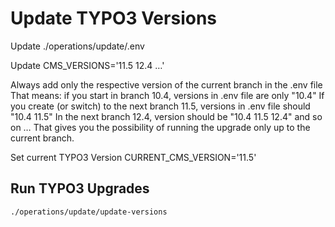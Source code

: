 # Update TYPO3 Versions

Update  ./operations/update/.env

Update
CMS_VERSIONS='11.5 12.4 …'

Always add only the respective version of the current branch in the .env file
That means: if you start in branch 10.4, versions in .env file are only "10.4"
If you create (or switch) to the next branch 11.5, versions in .env file should "10.4 11.5"
In the next branch 12.4, version should be "10.4 11.5 12.4" and so on … That gives you
the possibility of running the upgrade only up to the current branch.

Set current TYPO3 Version
CURRENT_CMS_VERSION='11.5'


## Run TYPO3 Upgrades
```
./operations/update/update-versions
```
